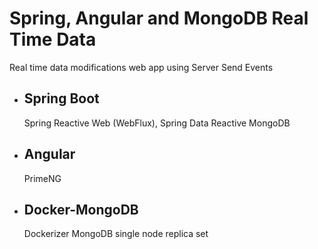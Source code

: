 
<h1>
Spring, Angular and MongoDB Real Time Data
</h1>
<p>
Real time data modifications web app using Server Send Events
</p>
<ul>
<li>
<h2>
Spring Boot
</h2>
<p>
Spring Reactive Web (WebFlux), Spring Data Reactive MongoDB
<p/>
</li>
<li>
<h2>
Angular
</h2>
<p>
PrimeNG
<p/>
</li>
<li>
<h2>
Docker-MongoDB
</h2>
<p>
Dockerizer MongoDB single node replica set
<p/>
</li>

</ul>
